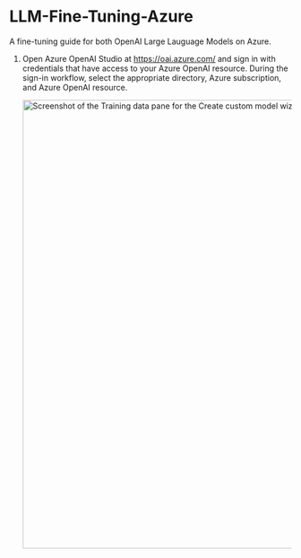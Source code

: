 # LLM-Fine-Tuning-Azure
A fine-tuning guide for both OpenAI Large Lauguage Models on Azure.

<ol>
<li><p>Open Azure OpenAI Studio at <a href="https://oai.azure.com/" target="_blank" data-linktype="external">https://oai.azure.com/</a> and sign in with credentials that have access to your Azure OpenAI resource. During the sign-in workflow, select the appropriate directory, Azure subscription, and Azure OpenAI resource.</p>
</li>  
<img src="https://learn.microsoft.com/en-us/azure/ai-services/openai/media/fine-tuning/studio-create-custom-model.png" alt="Screenshot of the Training data pane for the Create custom model wizard, with local file options." width="800"/>

</ol>
